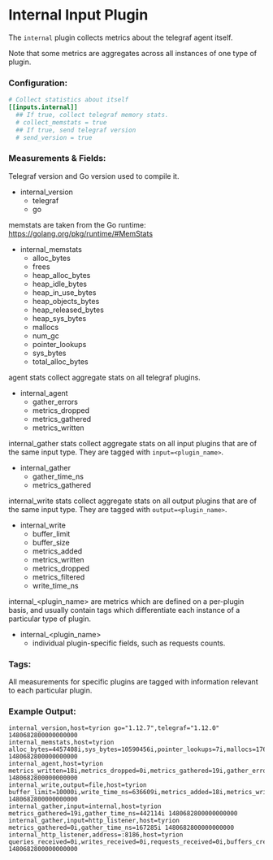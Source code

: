 # Internal Input Plugin

The `internal` plugin collects metrics about the telegraf agent itself.

Note that some metrics are aggregates across all instances of one type of
plugin.

### Configuration:

```toml
# Collect statistics about itself
[[inputs.internal]]
  ## If true, collect telegraf memory stats.
  # collect_memstats = true
  ## If true, send telegraf version
  # send_version = true
```

### Measurements & Fields:

Telegraf version and Go version used to compile it.

- internal_version
    - telegraf
    - go

memstats are taken from the Go runtime: https://golang.org/pkg/runtime/#MemStats

- internal_memstats
    - alloc_bytes
    - frees
    - heap_alloc_bytes
    - heap_idle_bytes
    - heap_in_use_bytes
    - heap_objects_bytes
    - heap_released_bytes
    - heap_sys_bytes
    - mallocs
    - num_gc
    - pointer_lookups
    - sys_bytes
    - total_alloc_bytes

agent stats collect aggregate stats on all telegraf plugins.

- internal_agent
    - gather_errors
    - metrics_dropped
    - metrics_gathered
    - metrics_written

internal_gather stats collect aggregate stats on all input plugins
that are of the same input type. They are tagged with `input=<plugin_name>`.

- internal_gather
    - gather_time_ns
    - metrics_gathered

internal_write stats collect aggregate stats on all output plugins
that are of the same input type. They are tagged with `output=<plugin_name>`.


- internal_write
    - buffer_limit
    - buffer_size
    - metrics_added
    - metrics_written
    - metrics_dropped
    - metrics_filtered
    - write_time_ns

internal_<plugin_name> are metrics which are defined on a per-plugin basis, and
usually contain tags which differentiate each instance of a particular type of
plugin.

- internal_<plugin_name>
    - individual plugin-specific fields, such as requests counts.

### Tags:

All measurements for specific plugins are tagged with information relevant
to each particular plugin.

### Example Output:

```
internal_version,host=tyrion go="1.12.7",telegraf="1.12.0" 1480682800000000000
internal_memstats,host=tyrion alloc_bytes=4457408i,sys_bytes=10590456i,pointer_lookups=7i,mallocs=17642i,frees=7473i,heap_sys_bytes=6848512i,heap_idle_bytes=1368064i,heap_in_use_bytes=5480448i,heap_released_bytes=0i,total_alloc_bytes=6875560i,heap_alloc_bytes=4457408i,heap_objects_bytes=10169i,num_gc=2i 1480682800000000000
internal_agent,host=tyrion metrics_written=18i,metrics_dropped=0i,metrics_gathered=19i,gather_errors=0i 1480682800000000000
internal_write,output=file,host=tyrion buffer_limit=10000i,write_time_ns=636609i,metrics_added=18i,metrics_written=18i,buffer_size=0i 1480682800000000000
internal_gather,input=internal,host=tyrion metrics_gathered=19i,gather_time_ns=442114i 1480682800000000000
internal_gather,input=http_listener,host=tyrion metrics_gathered=0i,gather_time_ns=167285i 1480682800000000000
internal_http_listener,address=:8186,host=tyrion queries_received=0i,writes_received=0i,requests_received=0i,buffers_created=0i,requests_served=0i,pings_received=0i,bytes_received=0i,not_founds_served=0i,pings_served=0i,queries_served=0i,writes_served=0i 1480682800000000000
```
